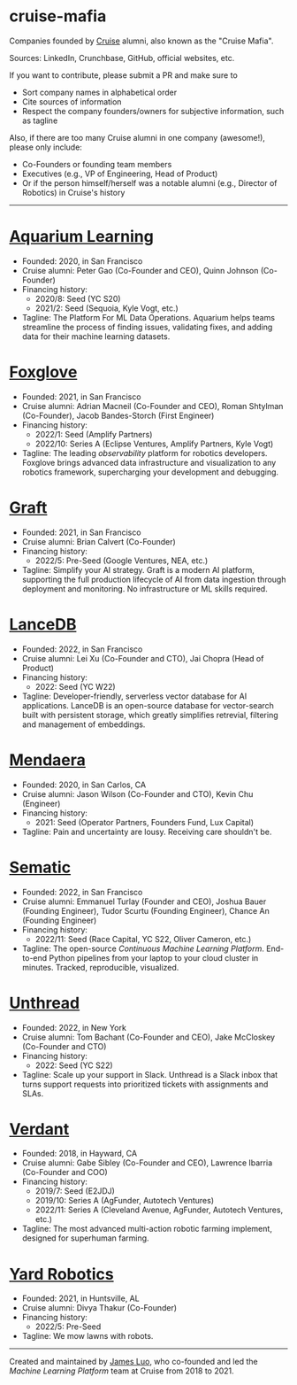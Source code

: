 # cruise-mafia
Companies founded by [Cruise](https://getcruise.com) alumni, also known as the "Cruise Mafia".

Sources: LinkedIn, Crunchbase, GitHub, official websites, etc.

If you want to contribute, please submit a PR and make sure to
- Sort company names in alphabetical order
- Cite sources of information
- Respect the company founders/owners for subjective information, such as tagline

Also, if there are too many Cruise alumni in one company (awesome!), please only include:
- Co-Founders or founding team members
- Executives (e.g., VP of Engineering, Head of Product)
- Or if the person himself/herself was a notable alumni (e.g., Director of Robotics) in Cruise's history

---

# [Aquarium Learning](https://www.aquariumlearning.com)
- Founded: 2020, in San Francisco
- Cruise alumni: Peter Gao (Co-Founder and CEO), Quinn Johnson (Co-Founder)
- Financing history:
    - 2020/8: Seed (YC S20)
    - 2021/2: Seed (Sequoia, Kyle Vogt, etc.)
- Tagline: The Platform For ML Data Operations. Aquarium helps teams streamline the process of finding issues, validating fixes, and adding data for their machine learning datasets.

# [Foxglove](https://foxglove.dev)
- Founded: 2021, in San Francisco
- Cruise alumni: Adrian Macneil (Co-Founder and CEO), Roman Shtylman (Co-Founder), Jacob Bandes-Storch (First Engineer)
- Financing history:
    - 2022/1: Seed (Amplify Partners)
    - 2022/10: Series A (Eclipse Ventures, Amplify Partners, Kyle Vogt)
- Tagline: The leading *observability* platform for robotics developers. Foxglove brings advanced data infrastructure and visualization to any robotics framework, supercharging your development and debugging.

# [Graft](https://www.graft.com/)
- Founded: 2021, in San Francisco
- Cruise alumni: Brian Calvert (Co-Founder)
- Financing history:
    - 2022/5: Pre-Seed (Google Ventures, NEA, etc.)
- Tagline: Simplify your AI strategy. Graft is a modern AI platform, supporting the full production lifecycle of AI from data ingestion through deployment and monitoring. No infrastructure or ML skills required.

# [LanceDB](https://lancedb.com)
- Founded: 2022, in San Francisco
- Cruise alumni: Lei Xu (Co-Founder and CTO), Jai Chopra (Head of Product)
- Financing history:
    - 2022: Seed (YC W22)
- Tagline: Developer-friendly, serverless vector database for AI applications. LanceDB is an open-source database for vector-search built with persistent storage, which greatly simplifies retrevial, filtering and management of embeddings.

# [Mendaera](https://www.mendaera.com)
- Founded: 2020, in San Carlos, CA
- Cruise alumni: Jason Wilson (Co-Founder and CTO), Kevin Chu (Engineer)
- Financing history:
    - 2021: Seed (Operator Partners, Founders Fund, Lux Capital)
- Tagline: Pain and uncertainty are lousy. Receiving care shouldn't be.

# [Sematic](https://www.sematic.dev)
- Founded: 2022, in San Francisco
- Cruise alumni: Emmanuel Turlay (Founder and CEO), Joshua Bauer (Founding Engineer), Tudor Scurtu (Founding Engineer), Chance An (Founding Engineer)
- Financing history:
    - 2022/11: Seed (Race Capital, YC S22, Oliver Cameron, etc.)
- Tagline: The open-source *Continuous Machine Learning Platform*. End-to-end Python pipelines from your laptop to your cloud cluster in minutes. Tracked, reproducible, visualized.

# [Unthread](https://unthread.io/)
- Founded: 2022, in New York
- Cruise alumni: Tom Bachant (Co-Founder and CEO), Jake McCloskey (Co-Founder and CTO)
- Financing history:
    - 2022: Seed (YC S22)
- Tagline: Scale up your support in Slack. Unthread is a Slack inbox that turns support requests into prioritized tickets with assignments and SLAs.

# [Verdant](https://www.verdantrobotics.com)
- Founded: 2018, in Hayward, CA
- Cruise alumni: Gabe Sibley (Co-Founder and CEO), Lawrence Ibarria (Co-Founder and COO)
- Financing history:
    - 2019/7: Seed (E2JDJ)
    - 2019/10: Series A (AgFunder, Autotech Ventures)
    - 2022/11: Series A (Cleveland Avenue, AgFunder, Autotech Ventures, etc.)
- Tagline: The most advanced multi-action robotic farming implement, designed for superhuman farming.

# [Yard Robotics](https://yard.bot)
- Founded: 2021, in Huntsville, AL
- Cruise alumni: Divya Thakur (Co-Founder)
- Financing history:
    - 2022/5: Pre-Seed
- Tagline: We mow lawns with robots.

---

Created and maintained by [James Luo](https://www.linkedin.com/in/yangjamesluo/), who co-founded and led the *Machine Learning Platform* team at Cruise from 2018 to 2021.
